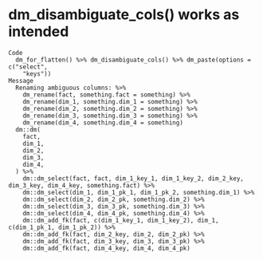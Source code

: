 # dm_disambiguate_cols() works as intended

    Code
      dm_for_flatten() %>% dm_disambiguate_cols() %>% dm_paste(options = c("select",
        "keys"))
    Message
      Renaming ambiguous columns: %>%
        dm_rename(fact, something.fact = something) %>%
        dm_rename(dim_1, something.dim_1 = something) %>%
        dm_rename(dim_2, something.dim_2 = something) %>%
        dm_rename(dim_3, something.dim_3 = something) %>%
        dm_rename(dim_4, something.dim_4 = something)
      dm::dm(
        fact,
        dim_1,
        dim_2,
        dim_3,
        dim_4,
      ) %>%
        dm::dm_select(fact, fact, dim_1_key_1, dim_1_key_2, dim_2_key, dim_3_key, dim_4_key, something.fact) %>%
        dm::dm_select(dim_1, dim_1_pk_1, dim_1_pk_2, something.dim_1) %>%
        dm::dm_select(dim_2, dim_2_pk, something.dim_2) %>%
        dm::dm_select(dim_3, dim_3_pk, something.dim_3) %>%
        dm::dm_select(dim_4, dim_4_pk, something.dim_4) %>%
        dm::dm_add_fk(fact, c(dim_1_key_1, dim_1_key_2), dim_1, c(dim_1_pk_1, dim_1_pk_2)) %>%
        dm::dm_add_fk(fact, dim_2_key, dim_2, dim_2_pk) %>%
        dm::dm_add_fk(fact, dim_3_key, dim_3, dim_3_pk) %>%
        dm::dm_add_fk(fact, dim_4_key, dim_4, dim_4_pk)

